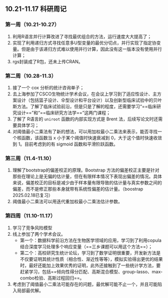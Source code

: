 ## 10.21-11.17 科研周记

### 第一周（10.21-10.27）

1. 利用R语言并行计算改进了寻找最优组合的方法，运行速度大大提高了；
1. 实现了利用递归方式寻找任意多U型变量的最优分切点，并行实现了指定协变量。但是由于该递归方式难以使用并行计算，因此没有这一版本没有使用并行计算；
1. rgs封装成了R包，还未上传CRAN。

### 第二周（10.28-11.3）

1. 接了一个 cox 分析的统计咨询单子；
2. 去上海参加了CSCO生物统计学术会议，在会议上学习到了适应性设计、主方案设计（包括篮子设计、伞型设计和平台设计）以及创新型临床试验中的贝叶斯方法。了解了临床试验前沿，但是只是了解的程度，还需要学习“==临床研究设计==”和“==临床研究方法学==”这两门课程；
3. 了解了 R语言的 ```uniroot``` 函数的内部实现方式是 Brent 法，后续写论文时还需要具体学习；
4. 对阈值最小二乘法有了新的想法，可以用加权最小二乘法来表示，能否寻找一个核函数，该函数当 x 小于某个阈值时快速衰减到 0，大于这个值时快速收敛到 1。目前考虑到的有 sigmoid 函数和平滑阶跃函数。

### 第三周（11.4-11.10）

1. 理解了bootstrap的偏差校正的原理。Bootstrap 方法的偏差校正主要是针对那些在理论上是无偏的估计量，但在有限样本情况下表现出偏差的情况。具体来说，偏差校正的目标是减少由于样本量有限导致的估计量与真实参数之间的偏差，而不是修正那些本身就带有系统性偏差的估计量。（boostrap 2025.02.18已复习）
2. 阈值最小二乘法可以用迭代重加权最小二乘法估计参数。

### 第四周（11.10-11.17）

1. 学习了竞争风险模型
2. 线上参加了两个学术会议。
   * 第一个：数据科学前沿方法在生物医学领域的应用，学习到了利用copula结合深度学习处理多个响应变量（==三乡课题可以用这个方法==）；
   * 第二个：高校研究生统计论坛，学习到了数学证明很重要，开发新方法是不仅要证明其统计性质（相合性、渐近性等等），模拟实验得出更优的结果时，最好还能加上效果优秀的证明，此外还接触到了一些统计学方法，要赶紧学习，包括==倾向性得分匹配、高斯混合模型、group-lasso、max-combo检验、高斯过程回归==。
3. 考虑到了阈值最小二乘法可能存在的问题，最优解可能不止一个，并且可能陷入局部最优解。
